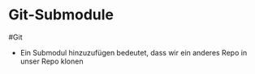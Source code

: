 # Git-Submodule

#Git

- Ein Submodul hinzuzufügen bedeutet, dass wir ein anderes Repo in unser Repo klonen
